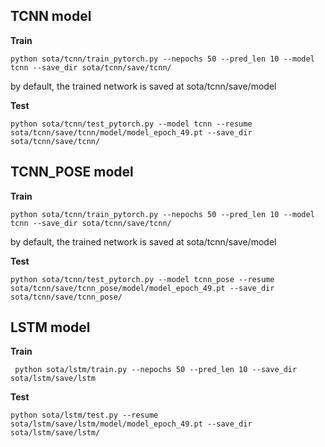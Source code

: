 


## TCNN model
**Train**  

```
python sota/tcnn/train_pytorch.py --nepochs 50 --pred_len 10 --model tcnn --save_dir sota/tcnn/save/tcnn/
```

by default, the trained network is saved at sota/tcnn/save/model

**Test**
```
python sota/tcnn/test_pytorch.py --model tcnn --resume sota/tcnn/save/tcnn/model/model_epoch_49.pt --save_dir sota/tcnn/save/tcnn/
```


## TCNN_POSE model
**Train**  

```
python sota/tcnn/train_pytorch.py --nepochs 50 --pred_len 10 --model tcnn --save_dir sota/tcnn/save/tcnn/ 
```

by default, the trained network is saved at sota/tcnn/save/model

**Test**
```
python sota/tcnn/test_pytorch.py --model tcnn_pose --resume sota/tcnn/save/tcnn_pose/model/model_epoch_49.pt --save_dir sota/tcnn/save/tcnn_pose/
```

## LSTM model
**Train**
```
 python sota/lstm/train.py --nepochs 50 --pred_len 10 --save_dir sota/lstm/save/lstm
```
**Test**
```
python sota/lstm/test.py --resume sota/lstm/save/lstm/model/model_epoch_49.pt --save_dir sota/lstm/save/lstm/

```

